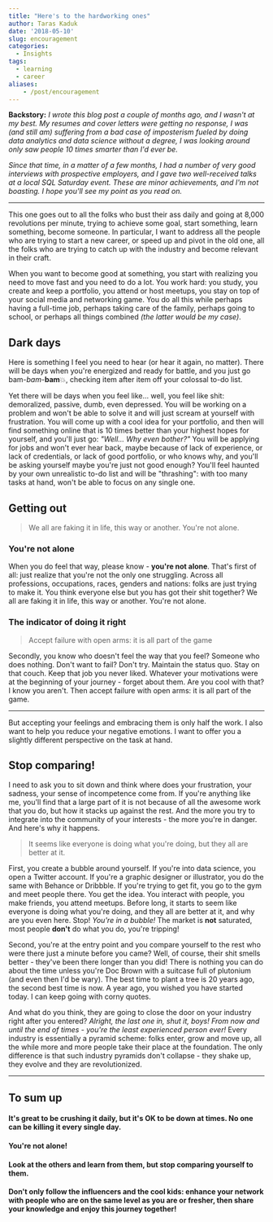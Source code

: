 ```yaml
---
title: "Here's to the hardworking ones"
author: Taras Kaduk
date: '2018-05-10'
slug: encouragement
categories:
  - Insights
tags:
  - learning
  - career
aliases:
    - /post/encouragement
---
```


**Backstory:** *I wrote this blog post a couple of months ago, and I wasn't at my best. My resumes and cover letters were getting no response, I was (and still am) suffering from a bad case of imposterism fueled by doing data analytics and data science without a degree, I was looking around only saw people 10 times smarter than I'd ever be.*

*Since that time, in a matter of a few months, I had a number of very good interviews with prospective employers, and I gave two well-received talks at a local SQL Saturday event. These are minor achievements, and I'm not boasting. I hope you'll see my point as you read on.*

---

This one goes out to all the folks who bust their ass daily and going at 8,000 revolutions per minute, trying to achieve some goal, start something, learn something, become someone. In particular, I want to address all the people who are trying to start a new career, or speed up and pivot in the old one, all the folks who are trying to catch up with the industry and become relevant in their craft. 

When you want to become good at something, you start with realizing you need to move fast and you need to do a lot. You work hard: you study, you create and keep a portfolio, you attend or host meetups, you stay on top of your social media and networking game. You do all this while perhaps having a full-time job, perhaps taking care of the family, perhaps going to school, or perhaps all things combined *(the latter would be my case)*.

## Dark days
Here is something I feel you need to hear (or hear it again, no matter). There will be days when you're energized and ready for battle, and you just go bam-*bam*-**bam**💥, checking item after item off your colossal to-do list.

Yet there will be days when you feel like... well, you feel like shit: demoralized, passive, dumb, even depressed. You will be working on a problem and won't be able to solve it and will just scream at yourself with frustration. You will come up with a cool idea for your portfolio, and then will find something online that is 10 times better than your highest hopes for yourself, and you'll just go: *"Well... Why even bother?"* You will be applying for jobs and won't ever hear back, maybe because of lack of experience, or lack of credentials, or lack of good portfolio, or who knows why, and you'll be asking yourself maybe you're just not good enough? You'll feel haunted by your own unrealistic to-do list and will be "thrashing": with too many tasks at hand, won't be able to focus on any single one.

## Getting out

> We all are faking it in life, this way or another. You're not alone.

### You're not alone
When you do feel that way, please know - **you're not alone**. That's first of all: just realize that you're not the only one struggling. Across all professions, occupations, races, genders and nations: folks are just trying to make it. You think everyone else but you has got their shit together? We all are faking it in life, this way or another. You're not alone.

### The indicator of doing it right

> Accept failure with open arms: it is all part of the game

Secondly, you know who doesn't feel the way that you feel? Someone who does nothing. Don't want to fail? Don't try. Maintain the status quo. Stay on that couch. Keep that job you never liked. Whatever your motivations were at the beginning of your journey - forget about them. Are you cool with that? I know you aren't. Then accept failure with open arms: it is all part of the game.

---

But accepting your feelings and embracing them is only half the work. I also want to help you reduce your negative emotions. I want to offer you a slightly different perspective on the task at hand.

## Stop comparing!
I need to ask you to sit down and think where does your frustration, your sadness, your sense of incompetence come from. If you're anything like me, you'll find that a large part of it is not because of all the awesome work that you do, but how it stacks up against the rest. And the more you try to integrate into the community of your interests - the more you're in danger. And here's why it happens.

> It seems like everyone is doing what you're doing, but they all are better at it.

First, you create a bubble around yourself. If you're into data science, you open a Twitter account. If you're a graphic designer or illustrator, you do the same with Behance or Dribbble. If you're trying to get fit, you go to the gym and meet people there. You get the idea. You interact with people, you make friends, you attend meetups. Before long, it starts to seem like everyone is doing what you're doing, and they all are better at it, and why are you even here. Stop! *You're in a bubble!*  The market is **not** saturated, most people **don't** do what you do, you're tripping!

Second, you're at the entry point and you compare yourself to the rest who were there just a minute before you came? Well, of course, their shit smells better - they've been there longer than you did! There is nothing you can do about the time unless you're Doc Brown with a suitcase full of plutonium (and even then I'd be wary). The best time to plant a tree is 20 years ago, the second best time is now. A year ago, you wished you have started today. I can keep going with corny quotes.

And what do you think, they are going to close the door on your industry right after you entered? *Alright, the last one in, shut it, boys! From now and until the end of times - you're the least experienced person ever!* Every industry is essentially a pyramid scheme: folks enter, grow and move up, all the while more and more people take their place at the foundation. The only difference is that such industry pyramids don't collapse - they shake up, they evolve and they are revolutionized.

---

## To sum up


#### It's great to be crushing it daily, but it's OK to be down at times. No one can be killing it every single day.
#### You're not alone!
#### Look at the others and learn from them, but stop comparing yourself to them.
#### Don't only follow the influencers and the cool kids: enhance your network with people who are on the same level as you are or fresher, then share your knowledge and enjoy this journey together!